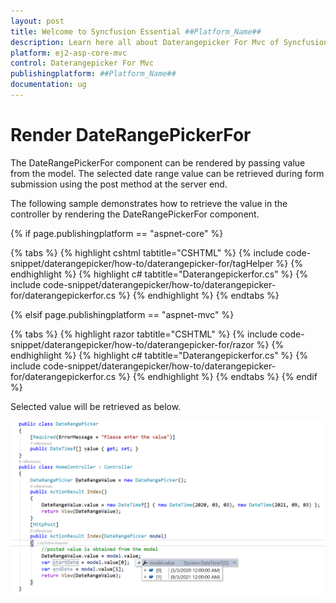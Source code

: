 ```yaml
---
layout: post
title: Welcome to Syncfusion Essential ##Platform_Name##
description: Learn here all about Daterangepicker For Mvc of Syncfusion Essential ##Platform_Name## widgets based on HTML5 and jQuery.
platform: ej2-asp-core-mvc
control: Daterangepicker For Mvc
publishingplatform: ##Platform_Name##
documentation: ug
---
```



# Render DateRangePickerFor

The DateRangePickerFor component can be rendered by passing value from the model. The selected date range value can be retrieved during form submission using the post method at the server end.

The following sample demonstrates how to retrieve the value in the controller by rendering the  DateRangePickerFor component.

{% if page.publishingplatform == "aspnet-core" %}

{% tabs %}
{% highlight cshtml tabtitle="CSHTML" %}
{% include code-snippet/daterangepicker/how-to/daterangepicker-for/tagHelper %}
{% endhighlight %}
{% highlight c# tabtitle="Daterangepickerfor.cs" %}
{% include code-snippet/daterangepicker/how-to/daterangepicker-for/daterangepickerfor.cs %}
{% endhighlight %}
{% endtabs %}

{% elsif page.publishingplatform == "aspnet-mvc" %}

{% tabs %}
{% highlight razor tabtitle="CSHTML" %}
{% include code-snippet/daterangepicker/how-to/daterangepicker-for/razor %}
{% endhighlight %}
{% highlight c# tabtitle="Daterangepickerfor.cs" %}
{% include code-snippet/daterangepicker/how-to/daterangepicker-for/daterangepickerfor.cs %}
{% endhighlight %}
{% endtabs %}
{% endif %}



Selected value will be retrieved as below.

![DateRangePickerFor Component in ASP.NET MVC](../images/asp-net-mvc-daterangepickerfor-value-post.png)
